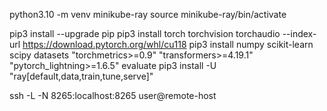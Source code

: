 python3.10 -m venv minikube-ray
source minikube-ray/bin/activate

pip3 install --upgrade pip
pip3 install torch torchvision torchaudio --index-url https://download.pytorch.org/whl/cu118
pip3 install numpy scikit-learn scipy datasets "torchmetrics>=0.9" "transformers>=4.19.1" "pytorch_lightning>=1.6.5" evaluate
pip3 install -U "ray[default,data,train,tune,serve]"


ssh -L -N 8265:localhost:8265 user@remote-host